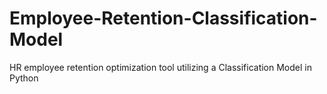 # Employee-Retention-Classification-Model
HR employee retention optimization tool utilizing a Classification Model in Python
